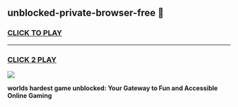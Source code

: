 
## unblocked-private-browser-free 👋
<h3>
<a href="https://premium.freeplayer.one?title=unblocked-private-browser-free&ref=14F">CLICK TO PLAY</a></h3>
<hr>

<h3>
<a href="https://premium.freeplayer.one?title=unblocked-private-browser-free&ref=14F">CLICK 2 PLAY</a>
  
</h3>

<a href="https://premium.freeplayer.one?title=unblocked-private-browser-free&ref=12F/"><img src="https://clearcache.store/games.png"></a>


**worlds hardest game unblocked: Your Gateway to Fun and Accessible Online Gaming**
